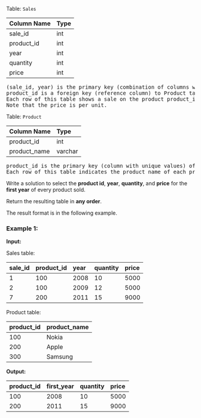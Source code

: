 Table: `Sales`

| Column Name | Type |
| :---------- | :--- |
| sale_id     | int  |
| product_id  | int  |
| year        | int  |
| quantity    | int  |
| price       | int  |

<pre>
(sale_id, year) is the primary key (combination of columns with unique values) of this table.
product_id is a foreign key (reference column) to Product table.
Each row of this table shows a sale on the product product_id in a certain year.
Note that the price is per unit.
</pre>

Table: `Product`

| Column Name  | Type    |
| :----------- | :------ |
| product_id   | int     |
| product_name | varchar |

<pre>
product_id is the primary key (column with unique values) of this table.
Each row of this table indicates the product name of each product.
</pre>

Write a solution to select the **product id**, **year**, **quantity**, and **price** for the **first year** of every product sold.

Return the resulting table in **any order**.

The result format is in the following example.

### Example 1:

**Input:**

Sales table:

| sale_id | product_id | year | quantity | price |
| :------ | :--------- | :--- | :------- | :---- |
| 1       | 100        | 2008 | 10       | 5000  |
| 2       | 100        | 2009 | 12       | 5000  |
| 7       | 200        | 2011 | 15       | 9000  |

Product table:

| product_id | product_name |
| :--------- | :----------- |
| 100        | Nokia        |
| 200        | Apple        |
| 300        | Samsung      |

**Output:**

| product_id | first_year | quantity | price |
| :--------- | :--------- | :------- | :---- |
| 100        | 2008       | 10       | 5000  |
| 200        | 2011       | 15       | 9000  |
